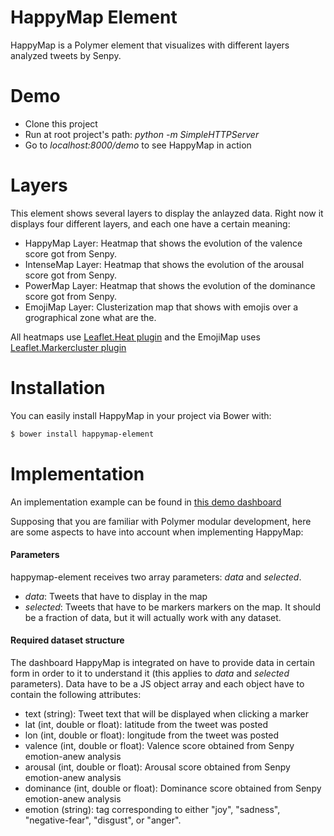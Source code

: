 # HappyMap Element

HappyMap is a Polymer element that visualizes with different layers analyzed tweets by Senpy.

# Demo

  - Clone this project
  - Run at root project's path: *python -m SimpleHTTPServer*
  - Go to *localhost:8000/demo* to see HappyMap in action   

# Layers
This element shows several layers to display the anlayzed data. Right now it displays four different layers, and each one have a certain meaning:
  - HappyMap Layer: Heatmap that shows the evolution of the valence score got from Senpy.
  - IntenseMap Layer: Heatmap that shows the evolution of the arousal score got from Senpy.
  - PowerMap Layer: Heatmap that shows the evolution of the dominance score got from Senpy.
  - EmojiMap Layer: Clusterization map that shows with emojis over a grographical zone what are the.

All heatmaps use [Leaflet.Heat plugin](https://github.com/Leaflet/Leaflet.heat) and the EmojiMap uses [Leaflet.Markercluster plugin](https://github.com/Leaflet/Leaflet.markercluster)


# Installation
You can easily install HappyMap in your project via Bower with:
```sh
$ bower install happymap-element
```

# Implementation
An implementation example can be found in [this demo dashboard](https://lab.cluster.gsi.dit.upm.es/sefarad/happymap-dashboard)

Supposing that you are familiar with Polymer modular development, here are some aspects to have into account when implementing HappyMap:

#### Parameters
happymap-element receives two array parameters: *data* and *selected*.
- *data*: Tweets that have to display in the map
- *selected*: Tweets that have to be markers markers on the map. It should be a fraction of data, but it will actually work with any dataset.

#### Required dataset structure
The dashboard HappyMap is integrated on have to provide data in certain form in order to it to understand it (this applies to *data* and *selected* parameters). Data have to be a JS object array and each object have to contain the following attributes:
- text (string): Tweet text that will be displayed when clicking a marker
- lat (int, double or float): latitude from the tweet was posted
- lon (int, double or float): longitude from the tweet was posted
- valence (int, double or float): Valence score obtained from Senpy emotion-anew analysis
- arousal (int, double or float): Arousal score obtained from Senpy emotion-anew analysis
- dominance (int, double or float): Dominance score obtained from Senpy emotion-anew analysis
- emotion (string): tag corresponding to either "joy", "sadness", "negative-fear", "disgust", or "anger".
